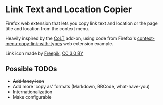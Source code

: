 # Link Text and Location Copier
Firefox web extension that lets you copy link text and location or the page title and location from the context menu.

Heavily inspired by the [CoLT](https://github.com/jgbishop/colt) add-on, using code from Firefox's [context-menu-copy-link-with-types](https://github.com/mdn/webextensions-examples/tree/master/context-menu-copy-link-with-types)  web extension example.

Link icon made by [Freepik](http://www.freepik.com), [CC 3.0 BY](http://creativecommons.org/licenses/by/3.0/)

## Possible TODOs
* ~~Add fancy icon~~
* Add more 'copy as' formats (Markdown, BBCode, what-have-you)
* Internationalization
* Make configurable
